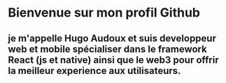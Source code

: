 # Bienvenue sur mon profil Github
## je m'appelle Hugo Audoux et suis developpeur web et mobile spécialiser dans le framework React (js et native) ainsi que le web3 pour offrir la meilleur experience aux utilisateurs.
